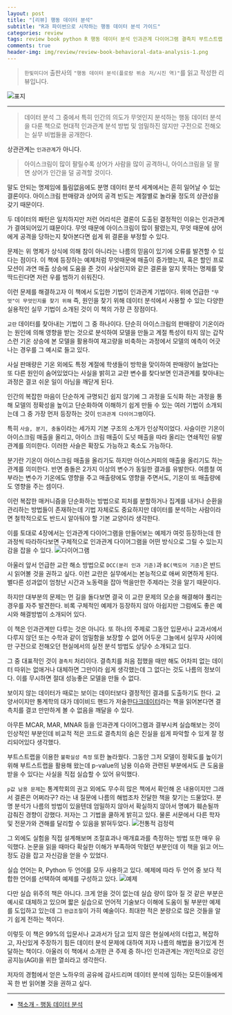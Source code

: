 ```yaml
---  
layout: post  
title: "[리뷰] 행동 데이터 분석"  
subtitle: "R과 파이썬으로 시작하는 행동 데이터 분석 가이드"  
categories: review  
tags: review book python R 행동 데이터 분석 인과관계 다이어그램 결측치 부트스트랩 실험 설계 군집 조절효과 매개효과    
comments: true  
header-img: img/review/review-book-behavioral-data-analysis-1.png
---  
```

  
> `한빛미디어` 출판사의 `"행동 데이터 분석(플로랑 뷔송 저/시진 역)"`를 읽고 작성한 리뷰입니다.  

![표지](https://theorydb.github.io/assets/img/review/review-book-behavioral-data-analysis-1.png)  

---

> 데이터 분석 그 중에서 특히 인간의 의도가 무엇인지 분석하는 행동 데이터 분석을 다룬 책으로 현대적 인과관계 분석 방법 및 엄밀하진 않지만 구전으로 전해오는 실무 비법들을 공개한다.

상관관계는 `인과관계`가 아니다.

> 아이스크림이 많이 팔릴수록 상어가 사람을 많이 공격하니, 아이스크림을 덜 팔면 상어가 인간을 덜 공격할 것이다.

말도 안되는 명제임에 틀림없음에도 분명 데이터 분석 세계에서는 흔히 일어날 수 있는 결론이다. 아이스크림 판매량과 상어의 공격 빈도는 계절별로 놀라울 정도의 상관성을 갖기 때문이다.

두 데이터의 패턴은 일치하지만 저런 어리석은 결론이 도출된 결정적인 이유는 인과관계가 결여되어있기 떄문이다. 무엇 때문에 아이스크림이 많이 팔렸는지, 무엇 때문에 상어에게 공격을 당하는지 찾아본다면 쉽게 위 결론을 부정할 수 있다. 

문제는 위 명제가 상식에 의해 참이 아니라는 나름의 믿음이 있기에 오류를 발견할 수 있다는 점이다. 이 책에 등장하는 예제처럼 무엇때문에 매출이 증가했는지, 혹은 할인 프로모션이 과연 매출 상승에 도움을 준 것이 사실인지와 같은 결론을 알지 못하는 명제를 맞딱드린다면 저런 우를 범하기 쉬워진다.

이런 문제를 해결하고자 이 책에서 도입한 기법이 인과관계 기법이다. 위에 언급한 `"무엇"이 무엇인지를 찾기 위해` 즉, 원인을 찾기 위해 데이터 분석에서 사용할 수 있는 다양한 실용적인 실무 기법이 소개된 것이 이 책의 가장 큰 장점이다.

`교란` 데이터를 찾아내는 기법이 그 중 하나이다. 단순히 아이스크림의 판매량이 기온이라는 원인에 의해 영향을 받는 것으로 분석하여 모델을 만들고 계절 특성이 타지 않는 갑작스런 기온 상승에 본 모델을 활용하여 재고량을 비축하는 과정에서 모델의 예측이 어긋나는 경우를 그 예시로 들고 있다. 

사실 판매량은 기온 외에도 특정 계절에 학생들이 방학을 맞이하여 판매량이 늘었다는 또 다른 원인이 숨어있었다는 사실을 밝히고 교랸 변수를 찾다보면 인과관계를 찾아내는 과정은 결코 쉬운 일이 아님을 깨닫게 된다.

인간의 복잡한 마음이 단순하게 규명되긴 쉽지 않기에 그 과정을 도식화 하는 과정을 통해 모델의 정확성을 높이고 단순화하여 이해하기 쉽게 만들 수 있는 여러 기법이 소개되는데 그 중 가장 먼저 등장하는 것이 `인과관계 다이어그램`이다.

특히 `사슬, 분기, 충돌`이라는 세가지 기본 구조의 소개가 인상적이었다. 사슬이란 기온이 아이스크림 매출을 올리고, 아이스 크림 매출이 도넛 매출을 따라 올리는 연쇄적인 유발 관계를 의미한다. 이러한 사슬은 확장도 가능하고 축소도 가능하다.

분기란 기온이 아이스크림 매출을 올리기도 하지만 아이스커피의 매출을 올리기도 하는 관계를 의미한다. 반면 충돌은 2가지 이상의 변수가 동일한 결과를 유발한다. 여름철 여부라는 변수가 기온에도 영향을 주고 매출량에도 영향을 주면서도, 기온이 또 매출량에도 영향을 주는 셈이다. 

이런 복잡한 매커니즘을 단순화하는 방법으로 피처를 분할하거나 집계를 내거나 순환을 관리하는 방법들이 존재하는데 기법 자체로도 중요하지만 데이터를 분석하는 사람이라면 철학적으로도 반드시 알아둬야 할 기본 교양이라 생각한다.

이를 토대로 4장에서는 인과관계 다이어그램을 만들어보는 예제가 여럿 등장하는데 한 과정씩 따라하다보면 구체적으로 인과관계 다이어그램을 어떤 방식으로 그릴 수 있는지 감을 잡을 수 있다.
![다이어그램](https://theorydb.github.io/assets/img/review/review-book-behavioral-data-analysis-2.png)  

아울러 앞서 언급한 교란 해소 방법으로 `DCC(분리 인과 기준)`과 `BC(백도어 기준)`은 반드시 읽어볼 것을 권하고 싶다. 이런 교란은 실무에서는 본능적으로 애써 외면하게 된다. 별다른 성과없이 엄청난 시간과 노동력을 잡아 먹을만한 주제라는 것을 알기 때문이다. 

하지만 대부분의 문제는 먼 길을 돌다보면 결국 이 교랸 문제의 모순을 해결해야 풀리는 경우를 자주 발견한다. 비록 구체적인 예제가 등장하지 않아 아쉽지만 그럼에도 좋은 예시와 해결방법이 소개되어 있다.

이 책은 인과관계만 다루는 것은 아니다. 또 하나의 주제로 그동안 입문서나 교과서에서 다루지 않던 또는 수학과 같이 엄밀함을 보장할 수 없어 어두운 그늘에서 실무자 사이에만 구전으로 전해오던 현실에서의 실전 분석 방법도 상당수 소개되고 있다. 

그 중 대표적인 것이 `결측치` 처리이다. 결측치를 처음 접했을 때만 해도 어차피 없는 데이터 따위는 없애거나 대체하면 그만이라 쉽게 생각했는데 그 없다는 것도 나름의 정보이다. 이를 무시하면 절대 성능좋은 모델을 만들 수 없다. 

보이지 않는 데이터가 때로는 보이는 데이터보다 결정적인 결과를 도출하기도 한다. 교양서이지만 통계학의 대가 데이비드 핸드가 저술한[다크데이터](https://theorydb.github.io/review/2021/10/15/review-book-dark-data/)라는 책을 읽어본다면 결측치를 결코 만만하게 볼 수 없음을 깨달을 수 있다. 

아무튼 MCAR, MAR, MNAR 등을 인과관계 다이어그램과 결부시켜 실습해보는 것이 인상적인 부분인데 비교적 적은 코드로 결측치의 숨은 진실을 쉽게 파악할 수 있게 잘 정리되어있다 생각했다.

부트스트랩을 이용한 `불확실성 측정` 또한 놀라웠다. 그동안 그저 모델이 정확도를 높이기 위해 부트스트랩을 활용해 왔는데 p-value의 남용 이슈와 관련된 부분에서도 큰 도움을 받을 수 있다는 사실을 직접 실습할 수 있어 유익했다. 

`p값 남용 문제`는 통계학회의 권고 외에도 무수히 많은 책에서 확인해 온 내용이지만 그래서 결론은 어쩌라구? 라는 내 질문에 나름의 해법조차 전달한 책을 찾기는 드물었다. 분명 분석가 나름의 방법이 있을텐데 엄밀하지 않아서 확실하지 않아서 명예가 훼손될까 감춰진 경향이 강했다. 저자는 그 기법을 쿨하게 밝히고 있다. 물론 서문에서 다른 학자 및 전문가와 견해를 달리할 수 있음을 밝혀두었다. 
![전통적 검정력](https://theorydb.github.io/assets/img/review/review-book-behavioral-data-analysis-3.png)  

그 외에도 실험을 직접 설계해보며 조절효과나 매개효과를 측정하는 방법 또한 매우 유익했다. 논문을 읽을 때마다 확실한 이해가 부족하여 막혔던 부분인데 이 책을 읽고 어느정도 감을 잡고 자신감을 얻을 수 있었다. 

실습 언어는 R, Python 두 언어를 모두 사용하고 있다. 예제에 따라 두 언어 중 보다 적합한 언어를 선택하여 예제를 구성하고 있다.
![예제](https://theorydb.github.io/assets/img/review/review-book-behavioral-data-analysis-4.png)  

다만 실습 위주의 책은 아니다. 크게 얻을 것이 없는데 실습 량이 많아 질 것 같은 부분은 예시로 대체하고 있으며 짧은 실습으로 언어적 기술보다 이해에 도움이 될 부분만 예제를 도입하고 있는데 그 `완급조절`이 가히 예술이다. 최대한 적은 분량으로 많은 것들을 알기 쉽게 전하는 책이다.

이렇듯 이 책은 99%의 입문서나 교과서가 담고 있지 않은 현실에서의 더럽고, 복잡하고, 자신있게 주장하기 힘든 데이터 분석 문제에 대하여 저자 나름의 해법을 용기있게 전달하는 책이다. 아울러 이 책에서 소개한 큰 주제 중 하나인 인과관계는 개인적으로 강인공지능(AGI)을 위한 열쇠라고 생각한다. 

저자의 경험에서 얻은 노하우의 공유에 감사드리며 데이터 분석에 임하는 모든이들에게 꼭 한 번 읽어볼 것을 권하고 싶다.

---

* [책소개 - 행동 데이터 분석](https://www.yes24.com/Product/Goods/119001159)
